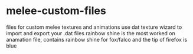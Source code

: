 # melee-custom-files
files for custom melee textures and animations
use dat texture wizard to import and export your .dat files
rainbow shine is the most worked on anamation file, contains rainbow shine for fox/falco and the tip of firefox is blue
